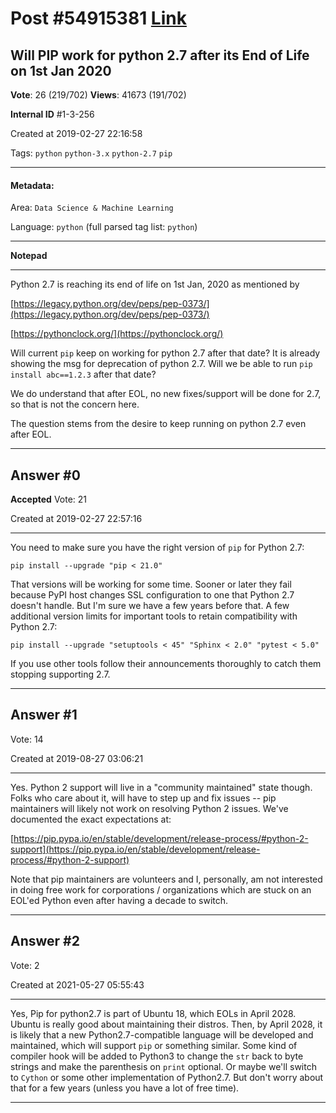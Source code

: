 
# Post \#54915381 [Link](https://stackoverflow.com/questions/54915381/)

## Will PIP work for python 2.7 after its End of Life on 1st Jan 2020

**Vote**: 26 (219/702) **Views**: 41673 (191/702) 

**Internal ID** \#1-3-256

Created at 2019-02-27 22:16:58

Tags: `python` `python-3.x` `python-2.7` `pip`

----------

#### Metadata:

Area: `Data Science & Machine Learning`

Language: `python` (full parsed tag list: `python`)

----------

**Notepad**


----------

Python 2.7 is reaching its end of life on 1st Jan, 2020 as mentioned by 

[https://legacy.python.org/dev/peps/pep-0373/](https://legacy.python.org/dev/peps/pep-0373/)

[https://pythonclock.org/](https://pythonclock.org/)

Will current `pip` keep on working for python 2.7 after that date? It is already showing the msg for deprecation of python 2.7. Will we be able to run
`pip install abc==1.2.3` after that date?

We do understand that after EOL, no new fixes/support will be done for 2.7, so that is not the concern here. 

The question stems from the desire to keep running on python 2.7 even after EOL.


----------
        
## Answer \#0

**Accepted** Vote: 21

Created at 2019-02-27 22:57:16

------------

You need to make sure you have the right version of `pip` for Python 2.7:
```
pip install --upgrade "pip < 21.0"
```

That versions will be working for some time. Sooner or later they fail because PyPI host changes SSL configuration to one that Python 2.7 doesn't handle. But I'm sure we have a few years before that.
A few additional version limits for important tools to retain compatibility with Python 2.7:
```
pip install --upgrade "setuptools < 45" "Sphinx < 2.0" "pytest < 5.0"
```

If you use other tools follow their announcements thoroughly to catch them stopping supporting 2.7.


------------
    
    
## Answer \#1

 Vote: 14

Created at 2019-08-27 03:06:21

------------

Yes. Python 2 support will live in a "community maintained" state though. Folks who care about it, will have to step up and fix issues -- pip maintainers will likely not work on resolving Python 2 issues. We've documented the exact expectations at:

[https://pip.pypa.io/en/stable/development/release-process/#python-2-support](https://pip.pypa.io/en/stable/development/release-process/#python-2-support)

Note that pip maintainers are volunteers and I, personally, am not interested in doing free work for corporations / organizations which are stuck on an EOL'ed Python even after having a decade to switch.


------------
    
    
## Answer \#2

 Vote: 2

Created at 2021-05-27 05:55:43

------------

Yes, Pip for python2.7 is part of Ubuntu 18, which EOLs in April 2028.
Ubuntu is really good about maintaining their distros.
Then, by April 2028, it is likely that a new Python2.7-compatible language will be developed and maintained, which will support `pip` or something similar. Some kind of compiler hook will be added to Python3 to change the `str` back to byte strings and make the parenthesis on `print` optional. Or maybe we'll switch to `Cython` or some other implementation of Python2.7. But don't worry about that for a few years (unless you have a lot of free time).


------------
    
    